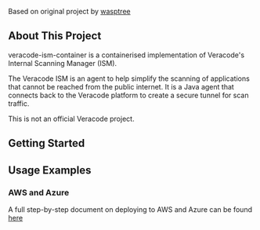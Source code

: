 Based on original project by [wasptree](https://github.com/wasptree)

## About This Project

veracode-ism-container is a containerised implementation of Veracode's Internal Scanning Manager (ISM).

The Veracode ISM is an agent to help simplify the scanning of applications that cannot be reached from the public internet. It is a Java agent that connects back to the Veracode platform to create a secure tunnel for scan traffic.


This is not an official Veracode project.

## Getting Started

<!-- USAGE EXAMPLES -->
## Usage Examples

### AWS and Azure ### 
A full step-by-step document on deploying to AWS and Azure can be found [here](Veracode%20ISM%20Azure%20and%20AWS.docx)
